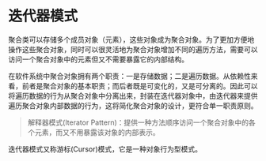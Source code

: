 # 迭代器模式
聚合类可以存储多个成员对象（元素），这些对象成为聚合对象。为了更加方便地操作这些聚合对象，同时可以很灵活地为聚合对象增加不同的遍历方法，需要可以访问一个聚合对象中的元素但又不需要暴露它的内部结构。

在软件系统中聚合对象拥有两个职责：一是存储数据；二是遍历数据。从依赖性来看，前者是聚合对象的基本职责；而后者既是可变化的，又是可分离的。因此可以将遍历数据的行为从聚合对象中分离出来，封装在迭代器对象中，由迭代器来提供遍历聚合对象内部数据的行为，这将简化聚合对象的设计，更符合单一职责原则。

>解释器模式(Iterator Pattern)：提供一种方法顺序访问一个聚合对象中的各个元素，而又不用暴露该对象的内部表示。

迭代器模式又称游标(Cursor)模式，它是一种对象行为型模式。


